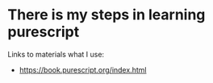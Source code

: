 # There is my steps in learning purescript

Links to materials what I use:
- https://book.purescript.org/index.html

